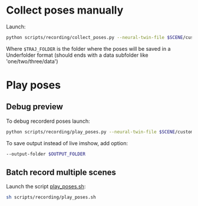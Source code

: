 # Collect poses manually


Launch:

```bash
python scripts/recording/collect_poses.py --neural-twin-file $SCENE/custom.msgpack --transforms-file $SCENE/transform.json  --output-folder $TRAJ_FOLDER --orbit
``` 

Where `$TRAJ_FOLDER` is the folder where the poses will be saved in a Underfolder format (should ends with a data subfolder like 'one/two/three/data')


# Play poses

## Debug preview

To debug recorderd poses launch:

```bash
python scripts/recording/play_poses.py --neural-twin-file $SCENE/custom.msgpack --transforms-file $SCENE/transform.json --replay-dataset $TRAJ_FOLDER
```

To save output instead of live imshow, add option:

```bash
--output-folder $OUTPUT_FOLDER
```

## Batch record multiple scenes

Launch the script [play_poses.sh](play_poses.sh):

```bash
sh scripts/recording/play_poses.sh
```